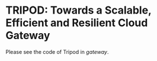 # TRIPOD: Towards a Scalable, Efficient and Resilient Cloud Gateway

Please see the code of Tripod in *gateway*.



